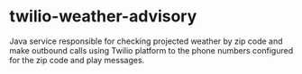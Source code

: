 # twilio-weather-advisory
Java service responsible for checking projected weather by zip code and make outbound calls using Twilio platform to the phone numbers configured for the zip code and play messages.
